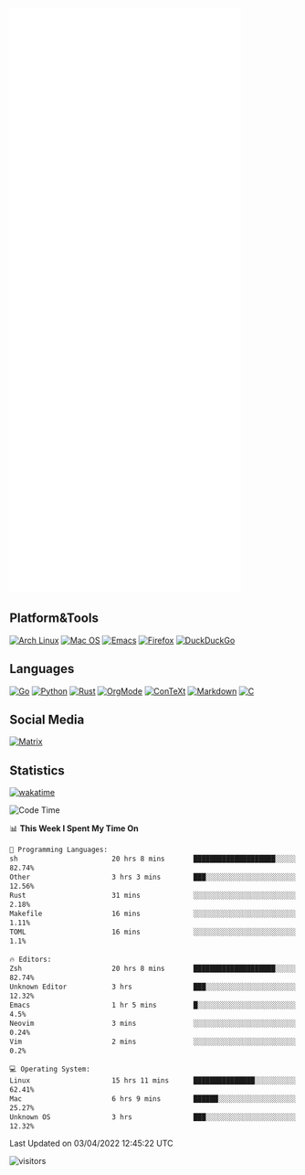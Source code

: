 ![Metrics](https://github.com/SteamedFish/SteamedFish/blob/master/github-metrics.svg)

## Platform&Tools

[![Arch Linux](https://img.shields.io/badge/ArchLinux-1793D1?logo=arch-linux&logoColor=fff&style=flat-square)](https://archlinux.org/)
[![Mac OS](https://img.shields.io/badge/MacOS-000000?style=flat-square&logo=macos&logoColor=F0F0F0)](https://www.apple.com/macos/)
[![Emacs](https://img.shields.io/badge/Emacs-%237F5AB6.svg?&style=flat-square&logo=gnu-emacs&logoColor=white)](https://www.gnu.org/software/emacs/)
[![Firefox](https://img.shields.io/badge/Firefox-FF7139?style=flat-square&logo=Firefox-Browser&logoColor=white)](https://firefox.com/)
[![DuckDuckGo](https://img.shields.io/badge/DuckDuckGo-DE5833?style=flat-square&logo=DuckDuckGo&logoColor=white)](https://duckduckgo.com/)

## Languages

[![Go](https://img.shields.io/badge/Golang-%2300ADD8.svg?style=flat-square&logo=go&logoColor=white)](https://golang.org/)
[![Python](https://img.shields.io/badge/Python-3670A0?style=flat-square&logo=python&logoColor=ffdd54)](https://www.python.org/)
[![Rust](https://img.shields.io/badge/Rust-%23000000.svg?style=flat-square&logo=rust&logoColor=white)](https://www.rust-lang.org/)
[![OrgMode](https://img.shields.io/badge/OrgMode-%23000000.svg?style=flat-square&logo=org&logoColor=white)](https://orgmode.org/)
[![ConTeXt](https://img.shields.io/badge/ConTeXt-%23008080.svg?style=flat-square&logo=latex&logoColor=white)](https://contextgarden.net/)
[![Markdown](https://img.shields.io/badge/MarkDown-%23000000.svg?style=flat-square&logo=markdown&logoColor=white)](https://daringfireball.net/projects/markdown/)
[![C](https://img.shields.io/badge/C-%2300599C.svg?style=flat-square&logo=c&logoColor=white)](https://www.iso.org/standard/74528.html)

## Social Media

[![Matrix](https://img.shields.io/badge/SteamedFish-2CA5E0?style=social&logo=matrix&logoColor=black)](https://matrix.to/#/@i:steamedfish.org)

## Statistics
[![wakatime](https://wakatime.com/badge/user/168280d6-fcf2-4b4f-ad3a-dc4612f35b38.svg)](https://wakatime.com/@168280d6-fcf2-4b4f-ad3a-dc4612f35b38)

<!--START_SECTION:waka-->
![Code Time](http://img.shields.io/badge/Code%20Time-1%2C722%20hrs%2044%20mins-blue)

📊 **This Week I Spent My Time On** 

```text
💬 Programming Languages: 
sh                       20 hrs 8 mins       ████████████████████░░░░░   82.74% 
Other                    3 hrs 3 mins        ███░░░░░░░░░░░░░░░░░░░░░░   12.56% 
Rust                     31 mins             ░░░░░░░░░░░░░░░░░░░░░░░░░   2.18% 
Makefile                 16 mins             ░░░░░░░░░░░░░░░░░░░░░░░░░   1.11% 
TOML                     16 mins             ░░░░░░░░░░░░░░░░░░░░░░░░░   1.1%

🔥 Editors: 
Zsh                      20 hrs 8 mins       ████████████████████░░░░░   82.74% 
Unknown Editor           3 hrs               ███░░░░░░░░░░░░░░░░░░░░░░   12.32% 
Emacs                    1 hr 5 mins         █░░░░░░░░░░░░░░░░░░░░░░░░   4.5% 
Neovim                   3 mins              ░░░░░░░░░░░░░░░░░░░░░░░░░   0.24% 
Vim                      2 mins              ░░░░░░░░░░░░░░░░░░░░░░░░░   0.2%

💻 Operating System: 
Linux                    15 hrs 11 mins      ███████████████░░░░░░░░░░   62.41% 
Mac                      6 hrs 9 mins        ██████░░░░░░░░░░░░░░░░░░░   25.27% 
Unknown OS               3 hrs               ███░░░░░░░░░░░░░░░░░░░░░░   12.32%

```


 Last Updated on 03/04/2022 12:45:22 UTC
<!--END_SECTION:waka-->

![visitors](https://visitor-badge.laobi.icu/badge?page_id=SteamedFish.SteamedFish)
